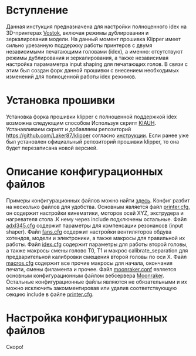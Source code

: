 # Вступление
Данная инстукция предназначена для настройки полноценного idex на 3D-принтерах [Vostok](https://k3d.tech/vostok), включая режимы дублирования и зеркалирования модели.
На данный момент прошивка Klipper имеет сильно урезанную поддержку работы принтеров с двумя независимыми печатающими головами (idex), а именно: отсутствуют режимы дублирования и зеркалирования, а также независимая настройка парамаметра input shaping для печатающих голов. В связи с этим был создан форк данной прошивки с внесением необходимых изменений для полноценной работы idex режимов.

# Установка прошивки
Установка форка прошивки klipper с полноценной поддержкой idex возможна следующим способом
Используя скрипт [KIAUH](https://github.com/th33xitus/kiauh).
Устанавливаем скрипт и добавляем репозиторий https://github.com/Laker87/klipper согласно [инструкции](https://github.com/th33xitus/kiauh/blob/master/klipper_repos.txt.example). Если ранее уже был установлен официальный репозиторий прошивки klipper, то она будет перезаписана новой версией. 

# Описание конфигурационных файлов
Примеры конфигурационных файлов можно найти [здесь](https://github.com/Laker87/klipper_config). Конфиг разбит на несколько файлов для удобства. 
Основным является файл [printer.cfg](https://github.com/Laker87/klipper_config/blob/master/printer.cfg), он содержит настройки кинематики, моторов осей XYZ, экструдера и нагревателя стола .К нему через include подключены остальные.
Файл [adxl345.cfg](https://github.com/Laker87/klipper_config/blob/master/adxl345.cfg) содержит параметры для компенсации резонансов (input shaper).
Файл [fans.cfg](https://github.com/Laker87/klipper_config/blob/master/fans.cfg) содержит настройки вентиляторов обдува хотендов, модели и электроники, а также макросы для правильной их работы.
Файл [idex.cfg](https://github.com/Laker87/klipper_config/blob/master/idex.cfg) содержит параметры для работы второй головы, а также макросы смены голово Т0, Т1 и макрос calibrate_separation для предварительной калибровки смещения второй головы по оси X.
Файл [macros.cfg](https://github.com/Laker87/klipper_config/blob/master/macros.cfg) содержит все прочие макросы для начала, окончания печати, смены филамента и прочее.
Файл [moonraker.conf](https://github.com/Laker87/klipper_config/blob/master/moonraker.conf) является основным конфигурационным файлом вебсервера [Moonraker](https://github.com/Arksine/moonraker).
Остальные конфигурационные файлы являются не обязательными и их можно исключить закомментировав или удалив соответствующую секцию include в файле [printer.cfg](https://github.com/Laker87/klipper_config/blob/master/printer.cfg).

# Настройка конфигурационных файлов
Скоро!
